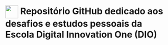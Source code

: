 <h1>
    <a href="https://www.dio.me/">
     <img align="center" width="40px" src="https://hermes.digitalinnovation.one/assets/diome/logo-minimized.png"></a>
    <span>Repositório GitHub dedicado aos desafios e estudos pessoais da Escola Digital Innovation One (DIO)</span>
</h1>

